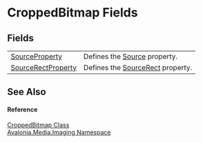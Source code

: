 # CroppedBitmap Fields




## Fields
<table>
<tr>
<td><a href="F_Avalonia_Media_Imaging_CroppedBitmap_SourceProperty">SourceProperty</a></td>
<td>Defines the <a href="P_Avalonia_Media_Imaging_CroppedBitmap_Source">Source</a> property.</td>
</tr>
<tr>
<td><a href="F_Avalonia_Media_Imaging_CroppedBitmap_SourceRectProperty">SourceRectProperty</a></td>
<td>Defines the <a href="P_Avalonia_Media_Imaging_CroppedBitmap_SourceRect">SourceRect</a> property.</td>
</tr>
</table>

## See Also


#### Reference
<a href="T_Avalonia_Media_Imaging_CroppedBitmap">CroppedBitmap Class</a>  
<a href="N_Avalonia_Media_Imaging">Avalonia.Media.Imaging Namespace</a>  
